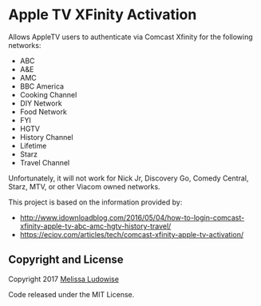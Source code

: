 Apple TV XFinity Activation
===========================

Allows AppleTV users to authenticate via Comcast Xfinity for the following networks:
* ABC
* A&E
* AMC
* BBC America
* Cooking Channel
* DIY Network
* Food Network
* FYI
* HGTV
* History Channel
* Lifetime
* Starz
* Travel Channel

Unfortunately, it will not work for Nick Jr, Discovery Go, Comedy Central, Starz, MTV, or other Viacom owned networks.

This project is based on the information provided by:
- http://www.idownloadblog.com/2016/05/04/how-to-login-comcast-xfinity-apple-tv-abc-amc-hgtv-history-travel/
- https://eciov.com/articles/tech/comcast-xfinity-apple-tv-activation/

Copyright and License
---------------------

Copyright 2017 [Melissa Ludowise](https://github.com/mludowise)

Code released under the MIT License.
